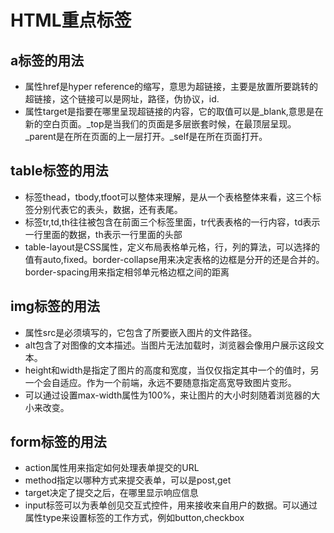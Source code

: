 # HTML重点标签
## a标签的用法
* 属性href是hyper reference的缩写，意思为超链接，主要是放置所要跳转的超链接，这个链接可以是网址，路径，伪协议，id.
* 属性target是指要在哪里呈现超链接的内容，它的取值可以是_blank,意思是在新的空白页面。_top是当我们的页面是多层嵌套时候，在最顶层呈现。_parent是在所在页面的上一层打开。_self是在所在页面打开。
## table标签的用法
+ 标签thead，tbody,tfoot可以整体来理解，是从一个表格整体来看，这三个标签分别代表它的表头，数据，还有表尾。
+ 标签tr,td,th往往被包含在前面三个标签里面，tr代表表格的一行内容，td表示一行里面的数据，th表示一行里面的头部
+ table-layout是CSS属性，定义布局表格单元格，行，列的算法，可以选择的值有auto,fixed。border-collapse用来决定表格的边框是分开的还是合并的。border-spacing用来指定相邻单元格边框之间的距离
## img标签的用法
- 属性src是必须填写的，它包含了所要嵌入图片的文件路径。
- alt包含了对图像的文本描述。当图片无法加载时，浏览器会像用户展示这段文本。
- height和width是指定了图片的高度和宽度，当仅仅指定其中一个的值时，另一个会自适应。作为一个前端，永远不要随意指定高宽导致图片变形。
- 可以通过设置max-width属性为100%，来让图片的大小时刻随着浏览器的大小来改变。
## form标签的用法
* action属性用来指定如何处理表单提交的URL
* method指定以哪种方式来提交表单，可以是post,get
* target决定了提交之后，在哪里显示响应信息
* input标签可以为表单创见交互式控件，用来接收来自用户的数据。可以通过属性type来设置标签的工作方式，例如button,checkbox